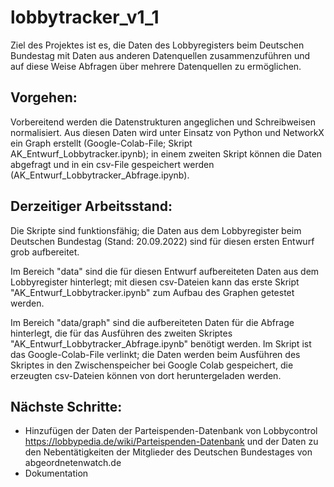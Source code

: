# lobbytracker_v1_1

Ziel des Projektes ist es, die Daten des Lobbyregisters beim Deutschen Bundestag mit Daten aus anderen Datenquellen zusammenzuführen und auf diese Weise Abfragen über mehrere Datenquellen zu ermöglichen. 

## Vorgehen: 
Vorbereitend werden die Datenstrukturen angeglichen und Schreibweisen normalisiert. 
Aus diesen Daten wird unter Einsatz von Python und NetworkX ein Graph erstellt (Google-Colab-File; Skript AK_Entwurf_Lobbytracker.ipynb); in einem zweiten Skript können die Daten abgefragt und in ein csv-File gespeichert werden (AK_Entwurf_Lobbytracker_Abfrage.ipynb).

## Derzeitiger Arbeitsstand: 
Die Skripte sind funktionsfähig; die Daten aus dem Lobbyregister beim Deutschen Bundestag (Stand: 20.09.2022) sind für diesen ersten Entwurf grob aufbereitet.

Im Bereich "data" sind die für diesen Entwurf aufbereiteten Daten aus dem Lobbyregister hinterlegt; mit diesen csv-Dateien kann das erste Skript "AK_Entwurf_Lobbytracker.ipynb" zum Aufbau des Graphen getestet werden. 

Im Bereich "data/graph" sind die aufbereiteten Daten für die Abfrage hinterlegt, die für das Ausführen des zweiten Skriptes "AK_Entwurf_Lobbytracker_Abfrage.ipynb" benötigt werden. Im Skript ist das Google-Colab-File verlinkt; die Daten werden beim Ausführen des Skriptes in den Zwischenspeicher bei Google Colab gespeichert, die erzeugten csv-Dateien können von dort heruntergeladen werden. 

## Nächste Schritte:
- Hinzufügen der Daten der Parteispenden-Datenbank von Lobbycontrol https://lobbypedia.de/wiki/Parteispenden-Datenbank und der Daten zu den Nebentätigkeiten der Mitglieder des Deutschen Bundestages von abgeordnetenwatch.de
- Dokumentation

